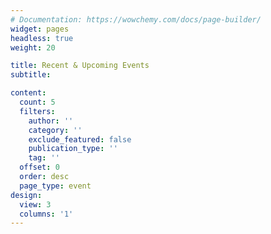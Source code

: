 ```yaml
---
# Documentation: https://wowchemy.com/docs/page-builder/
widget: pages
headless: true
weight: 20

title: Recent & Upcoming Events
subtitle:

content:
  count: 5
  filters:
    author: ''
    category: ''
    exclude_featured: false
    publication_type: ''
    tag: ''
  offset: 0
  order: desc
  page_type: event
design:
  view: 3
  columns: '1'
---
```


